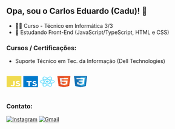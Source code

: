 ## Opa, sou o Carlos Eduardo (Cadu)! 🫶

- 👨‍💻 Curso - Técnico em Informática 3/3<br>
- 📓 Estudando Front-End (JavaScript/TypeScript, HTML e CSS)

### Cursos / Certificações:

- Suporte Técnico em Tec. da Informação (Dell Technologies)

<div style="display: inline_block"><br>
  <img align="center" alt="Cadu-Js" height="30" width="40" src="https://raw.githubusercontent.com/devicons/devicon/master/icons/javascript/javascript-plain.svg">
  <img align="center" alt="Cadu-Ts" height="30" width="40" src="https://raw.githubusercontent.com/devicons/devicon/master/icons/typescript/typescript-plain.svg">
  <img align="center" alt="Cadu-React" height="30" width="40" src="https://raw.githubusercontent.com/devicons/devicon/master/icons/react/react-original.svg">
  <img align="center" alt="Cadu-HTML" height="30" width="40" src="https://raw.githubusercontent.com/devicons/devicon/master/icons/html5/html5-original.svg">
  <img align="center" alt="Cadu-CSS" height="30" width="40" src="https://raw.githubusercontent.com/devicons/devicon/master/icons/css3/css3-original.svg">
</div><br>

### Contato:

[![Instagram](https://img.shields.io/badge/Instagram-E4405F?style=for-the-badge&logo=instagram&logoColor=white
)](https://www.instagram.com/caduslk/)
[![Gmail](https://img.shields.io/badge/Gmail-D14836?style=for-the-badge&logo=gmail&logoColor=white
)](mailto:gamercraazy09@gmail.com/)
